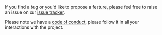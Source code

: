 If you find a bug or you'd like to propose a feature, please feel free to raise an issue on our [issue tracker](https://github.com/cardano-foundation/cardano-wallet-agda/issues).

Please note we have a [code of conduct](CODE_OF_CONDUCT.md), please follow it in all your interactions with the project.
